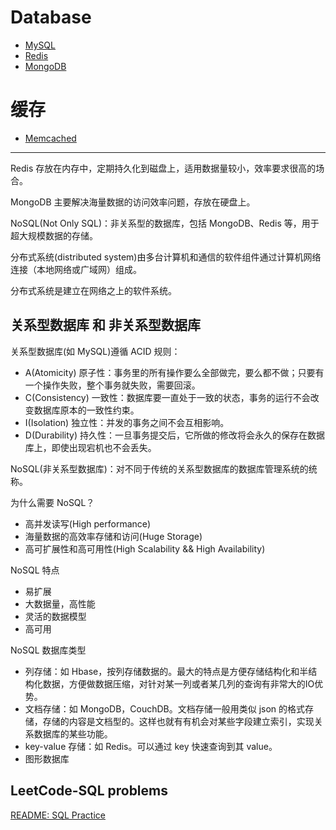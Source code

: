 # Database

* [MySQL](https://github.com/steveLauwh/Database/tree/master/MySQL)
* [Redis](https://github.com/steveLauwh/Database/tree/master/Redis)
* [MongoDB](https://github.com/steveLauwh/Database/tree/master/MongoDB)

# 缓存

* [Memcached](https://github.com/steveLauwh/Database/tree/master/Memcached)

-----

Redis 存放在内存中，定期持久化到磁盘上，适用数据量较小，效率要求很高的场合。

MongoDB 主要解决海量数据的访问效率问题，存放在硬盘上。

NoSQL(Not Only SQL)：非关系型的数据库，包括 MongoDB、Redis 等，用于超大规模数据的存储。

分布式系统(distributed system)由多台计算机和通信的软件组件通过计算机网络连接（本地网络或广域网）组成。

分布式系统是建立在网络之上的软件系统。

## 关系型数据库 和 非关系型数据库

关系型数据库(如 MySQL)遵循 ACID 规则：
* A(Atomicity) 原子性：事务里的所有操作要么全部做完，要么都不做；只要有一个操作失败，整个事务就失败，需要回滚。
* C(Consistency) 一致性：数据库要一直处于一致的状态，事务的运行不会改变数据库原本的一致性约束。
* I(Isolation) 独立性：并发的事务之间不会互相影响。
* D(Durability) 持久性：一旦事务提交后，它所做的修改将会永久的保存在数据库上，即使出现宕机也不会丢失。

NoSQL(非关系型数据库)：对不同于传统的关系型数据库的数据库管理系统的统称。

为什么需要 NoSQL？

* 高并发读写(High performance)
* 海量数据的高效率存储和访问(Huge Storage)
* 高可扩展性和高可用性(High Scalability && High Availability)

NoSQL 特点

* 易扩展
* 大数据量，高性能
* 灵活的数据模型
* 高可用

NoSQL 数据库类型

* 列存储：如 Hbase，按列存储数据的。最大的特点是方便存储结构化和半结构化数据，方便做数据压缩，对针对某一列或者某几列的查询有非常大的IO优势。
* 文档存储：如 MongoDB，CouchDB。文档存储一般用类似 json 的格式存储，存储的内容是文档型的。这样也就有有机会对某些字段建立索引，实现关系数据库的某些功能。
* key-value 存储：如 Redis。可以通过 key 快速查询到其 value。
* 图形数据库

## LeetCode-SQL problems

[README: SQL Practice](https://github.com/steveLauwh/Database/tree/master/LeetCode-sql%20problems)
